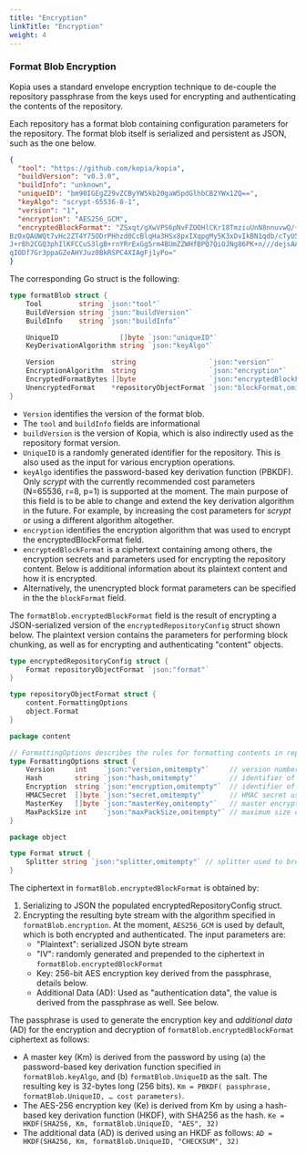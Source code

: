```yaml
---
title: "Encryption"
linkTitle: "Encryption"
weight: 4
---
```


### Format Blob Encryption

Kopia uses a standard envelope encryption technique to de-couple the repository passphrase from the keys used for encrypting and authenticating the contents of the repository.

Each repository has a format blob containing configuration parameters for the repository. The format blob itself is serialized and persistent as JSON, such as the one below.

```json
{
  "tool": "https://github.com/kopia/kopia",
  "buildVersion": "v0.3.0",
  "buildInfo": "unknown",
  "uniqueID": "bm90IGEgZ29vZCByYW5kb20gaW5pdGlhbCB2YWx1ZQ==",
  "keyAlgo": "scrypt-65536-8-1",
  "version": "1",
  "encryption": "AES256_GCM",
  "encryptedBlockFormat": "ZSxqt/gXwVPS6pNvFZOOHlCKr18TmziuUnN8nnuvwQ/+mjbcvEHUfKS11RJl/sWrIOyiYqpSwAZt
BzOxQAUWQt7vHc2ZT4Y75ODrPHhzd0CcBlqHa3HSx8pxIXqpgMy5K3xDvIkBN1qdb/cTyU5s9lZ2
J+rBh2CGQ3phIlKFCCuS3lgB+rnYRrExGg5rm4BUmZZWHfBPQ7QiOJNg86PK+n///dejsAA/+FBj
qIODf7Gr3ppaGZeAHYJuz0BkRSPC4XIAgFj1yPo="
}
```

The corresponding Go struct is the following:

```go
type formatBlob struct {
	Tool         string `json:"tool"`
	BuildVersion string `json:"buildVersion"`
	BuildInfo    string `json:"buildInfo"`

	UniqueID               []byte `json:"uniqueID"`
	KeyDerivationAlgorithm string `json:"keyAlgo"`

	Version              string                  `json:"version"`
	EncryptionAlgorithm  string                  `json:"encryption"`
	EncryptedFormatBytes []byte                  `json:"encryptedBlockFormat,omitempty"`
	UnencryptedFormat    *repositoryObjectFormat `json:"blockFormat,omitempty"`
}
```

* `Version` identifies the version of the format blob.
* The `tool` and `buildInfo` fields are informational
* `buildVersion` is the version of Kopia, which is also indirectly used as the repository format version.
* `UniqueID` is a randomly generated identifier for the repository. This is also used as the input for various encryption operations.
* `keyAlgo` identifies the password-based key derivation function (PBKDF). Only _scrypt_ with the currently recommended cost parameters (N=65536, r=8, p=1) is supported at the moment. The main purpose of this field is to be able to change and extend the key derivation algorithm in the future. For example, by increasing the cost parameters for _scrypt_ or using a different algorithm altogether.
* `encryption` identifies the encryption algorithm that was used to encrypt the encryptedBlockFormat field.
* `encryptedBlockFormat` is a ciphertext containing among others, the encryption secrets and parameters used for encrypting the repository content. Below is additional information about its plaintext content and how it is encrypted.
* Alternatively, the unencrypted block format parameters can be specified in the the `blockFormat` field.

The `formatBlob.encryptedBlockFormat` field is the result of encrypting a JSON-serialized version of the `encryptedRepositoryConfig` struct shown below. The plaintext version contains the parameters for performing block chunking, as well as for encrypting and authenticating "content" objects.


```go
type encryptedRepositoryConfig struct {
	Format repositoryObjectFormat `json:"format"`
}

type repositoryObjectFormat struct {
	content.FormattingOptions
	object.Format
}
```

```go
package content

// FormattingOptions describes the rules for formatting contents in repository.
type FormattingOptions struct {
	Version     int    `json:"version,omitempty"`     // version number, must be "1"
	Hash        string `json:"hash,omitempty"`        // identifier of the hash algorithm used
	Encryption  string `json:"encryption,omitempty"`  // identifier of the encryption algorithm used
	HMACSecret  []byte `json:"secret,omitempty"`      // HMAC secret used to generate encryption keys
	MasterKey   []byte `json:"masterKey,omitempty"`   // master encryption key (SIV-mode encryption only)
	MaxPackSize int    `json:"maxPackSize,omitempty"` // maximum size of a pack object
}
```

```go
package object

type Format struct {
	Splitter string `json:"splitter,omitempty"` // splitter used to break objects into pieces of content
}
```

The ciphertext in `formatBlob.encryptedBlockFormat` is obtained by:

1. Serializing to JSON the populated encryptedRepositoryConfig struct.
2. Encrypting the resulting byte stream with the algorithm specified in `formatBlob.encryption`. At the moment, `AES256_GCM` is used by default, which is both encrypted and authenticated. The input parameters are:
    * "Plaintext": serialized JSON byte stream
    * "IV": randomly generated and prepended to the ciphertext in `formatBlob.encryptedBlockFormat`
    * Key: 256-bit AES encryption key derived from the passphrase, details below.
    * Additional Data (AD): Used as "authentication data", the value is derived from the passphrase as well. See below.

The passphrase is used to generate the encryption key and _additional data_ (AD) for the encryption and decryption of `formatBlob.encryptedBlockFormat` ciphertext as follows:

* A master key (Km) is derived from the password by using (a) the password-based key derivation function specified in `formatBlob.keyAlgo`, and (b) `formatBlob.UniqueID` as the salt. The resulting key is 32-bytes long (256 bits). `Km = PBKDF( passphrase, formatBlob.UniqueID, … cost parameters)`.
* The AES-256 encryption key (Ke) is derived from Km by using a hash-based key derivation function (HKDF), with SHA256 as the hash. `Ke = HKDF(SHA256, Km, formatBlob.UniqueID, "AES", 32)`
* The additional data (AD) is derived using an HKDF as follows: `AD = HKDF(SHA256, Km, formatBlob.UniqueID, "CHECKSUM", 32)`
